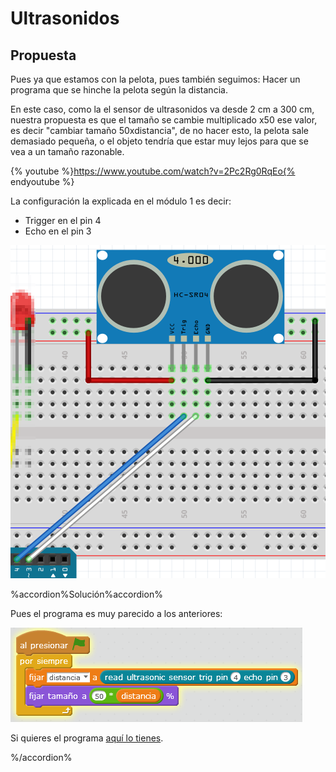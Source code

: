 
# Ultrasonidos

## Propuesta

Pues ya que estamos con la pelota, pues también seguimos: Hacer un programa que se hinche la pelota según la distancia.

En este caso, como la el sensor de ultrasonidos va desde 2 cm a 300 cm, nuestra propuesta es que el tamaño se cambie multiplicado x50 ese valor, es decir "cambiar tamaño 50xdistancia", de no hacer esto, la pelota sale demasiado pequeña, o el objeto tendría que estar muy lejos para que se vea a un tamaño razonable.

{% youtube %}https://www.youtube.com/watch?v=2Pc2Rg0RqEo{% endyoutube %}

La configuración la explicada en el módulo 1 es decir:

- Trigger en el pin 4
- Echo en el pin 3

<img width="504" height="533" src="img/conexionUS.png" />

%accordion%Solución%accordion%

Pues el programa es muy parecido a los anteriores:

<img src="img/ultrasonidos1.png" width="467" height="151" />

Si quieres el programa [aquí lo tienes](http://aularagon.catedu.es/materialesaularagon2013/arduino/M2/ultrasonidos1.sb2).


%/accordion%


